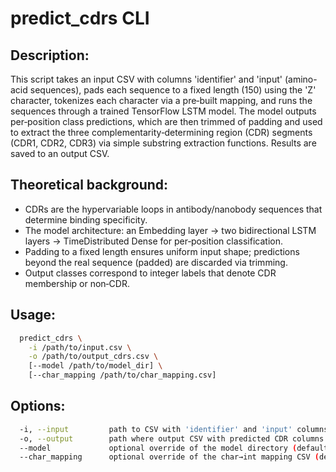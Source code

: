 # predict_cdrs CLI

## Description:
This script takes an input CSV with columns 'identifier' and 'input' (amino-acid sequences), pads each sequence to a fixed length (150) using the 'Z' character, tokenizes each character via a pre‐built mapping, and runs the sequences through a trained TensorFlow LSTM model. The model outputs per‐position class predictions, which are then trimmed of padding and used to extract the three complementarity‐determining region (CDR) segments (CDR1, CDR2, CDR3) via simple substring extraction functions. Results are saved to an output CSV.

## Theoretical background:
- CDRs are the hypervariable loops in antibody/nanobody sequences that determine binding specificity.  
- The model architecture: an Embedding layer → two bidirectional LSTM layers → TimeDistributed Dense for per‐position classification.  
- Padding to a fixed length ensures uniform input shape; predictions beyond the real sequence (padded) are discarded via trimming.  
- Output classes correspond to integer labels that denote CDR membership or non‐CDR.  

## Usage:

```bash
  predict_cdrs \
    -i /path/to/input.csv \
    -o /path/to/output_cdrs.csv \
    [--model /path/to/model_dir] \
    [--char_mapping /path/to/char_mapping.csv]
```

## Options:

```bash
  -i, --input         path to CSV with 'identifier' and 'input' columns  
  -o, --output        path where output CSV with predicted CDR columns will be saved  
  --model             optional override of the model directory (default from package)  
  --char_mapping      optional override of the char→int mapping CSV (default from package)
```